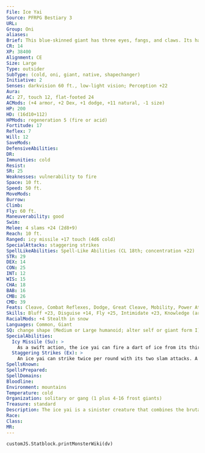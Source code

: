 ```yaml
---
File: Ice Yai
Source: PFRPG Bestiary 3
URL: 
Group: Oni
aliases: 
Brief: This blue-skinned giant has three eyes, fangs, and claws. Its hair seems to be formed of delicate strands of ice.
CR: 14
XP: 38400
Alignment: CE
Size: Large
Type: outsider
SubType: (cold, oni, giant, native, shapechanger)
Initiative: 2
Senses: darkvision 60 ft., low-light vision; Perception +22
Aura: 
AC: 27, touch 12, flat-footed 24
ACMods: (+4 armor, +2 Dex, +1 dodge, +11 natural, -1 size)
HP: 200
HD: (16d10+112)
HPMods: regeneration 5 (fire or acid)
Fortitude: 17
Reflex: 7
Will: 12
SaveMods: 
DefensiveAbilities: 
DR: 
Immunities: cold
Resist: 
SR: 25
Weaknesses: vulnerability to fire
Space: 10 ft.
Speed: 50 ft.
MoveMods: 
Burrow: 
Climb: 
Fly: 60 ft.
Maneuverability: good
Swim: 
Melee: 4 slams +24 (2d8+9)
Reach: 10 ft.
Ranged: icy missile +17 touch (4d6 cold)
SpecialAttacks: staggering strikes
SpellLikeAbilities: Spell-Like Abilities (CL 18th; concentration +22)  Constant-fly, mage armor   At Will-darkness, invisibility (self only)   3/day- charm monster (DC 18), cone of cold (DC 19), deep slumber (DC 17), gaseous form (self only)   1/day-polar ray, solid fog
STR: 29
DEX: 14
CON: 25
INT: 12
WIS: 15
CHA: 18
BAB: 16
CMB: 26
CMD: 39
Feats: Cleave, Combat Reflexes, Dodge, Great Cleave, Mobility, Power Attack, Spring Attack, Vital Strike
Skills: Bluff +23, Disguise +14, Fly +25, Intimidate +23, Knowledge (arcana) +11, Perception +22, Sense Motive +13, Spellcraft +8, Stealth +17 (+21 in snow), Use Magic Device +14
RacialMods: +4 Stealth in snow
Languages: Common, Giant
SQ: change shape (Medium or Large humanoid; alter self or giant form I)
SpecialAbilities:
  Icy Missile (Su): >
    As a swift action, the ice yai can fire a dart of ice from its third eye. This dart is a ranged touch attack (+20 attack bonus), dealing 4d6 points of cold damage on a hit. This attack has a range of 180 feet with no range increment.
  Staggering Strikes (Ex): >
    An ice yai can strike twice per round with its two slam attacks. A creature struck  by more than two of these slam attacks in a round must succeed at a DC 27 Fortitude save or be staggered for 1 round. The save DC is Strength-based.
SpellsKnown: 
SpellsPrepared: 
SpellDomains: 
Bloodline: 
Environment: mountains
Temperature: cold
Organization: solitary or gang (1 plus 4-16 frost giants)
Treasure: standard
Description: The ice yai is a sinister creature that combines the brutality of a frost giant with the grace and style of a skilled martial artist. Although its magical powers are formidable, it prefers to fight in melee using its slam attacks, leading its minions in merciless combat. It uses its mobility to cast combat spells or launch shards of ice from its third eye.  An ice yai is a natural leader among frost giants, tempering their savagery with its own wisdom. A tribe led by an ice yai may still raid settlements of neighboring humanoids, but the tribe soon learns the value of establishing regular tributes and willing sacrifices-the ice yai teach that methods that rely upon the threat of violence are often even more effective than actual violence. Despite this strangely enlightened philosophy, an ice yai never passes up an opportunity to reinforce its capacity for slaughter, and will often demand that its subjects take part in show battles, both for the entertainment of the tribe and to nurture the ice yai's insatiable ego and sense of dominion over its subjects.
Race: 
Class: 
MR: 
---
```

```dataviewjs
customJS.Statblock.printMonsterWiki(dv)
```
